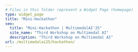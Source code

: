 ```yaml
---
# Files in this folder represent a Widget Page (homepage)
type: widget_page
title: "Mini-Hackathon"
seo:
  title: "Mini-Hackathon | MultimodalAI'25"
  site_name: "Third Workshop on Multimodal AI"
  description: "Third Workshop on Multimodal AI"
url: /multimodalai25/hackathon/
---
```


